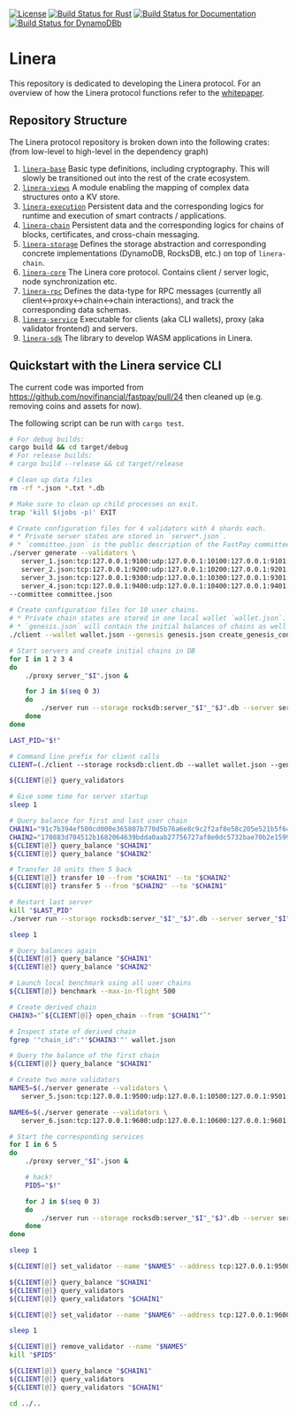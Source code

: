 [![License](https://img.shields.io/badge/license-Apache-green.svg)](LICENSE)
[![Build Status for Rust](https://github.com/linera-io/linera-protocol/actions/workflows/rust.yml/badge.svg)](https://github.com/linera-io/linera-protocol/actions/workflows/rust.yml)
[![Build Status for Documentation](https://github.com/linera-io/linera-protocol/actions/workflows/documentation.yml/badge.svg)](https://github.com/linera-io/linera-protocol/actions/workflows/documentation.yml)
[![Build Status for DynamoDBb](https://github.com/linera-io/linera-protocol/actions/workflows/dynamodb.yml/badge.svg)](https://github.com/linera-io/linera-protocol/actions/workflows/dynamodb.yml)
<!-- [![Build Status for Kubernetes](https://github.com/linera-io/linera-protocol/actions/workflows/kubernetes.yml/badge.svg)](https://github.com/linera-io/linera-protocol/actions/workflows/kubernetes.yml) -->

# Linera

This repository is dedicated to developing the Linera protocol. For an overview of how
the Linera protocol functions refer to the [whitepaper](https://github.com/linera-io/linera-internal/tree/main/whitepaper).
<!-- Refer to public whitepaper once this repository is made public -->

## Repository Structure

The Linera protocol repository is broken down into the following crates: (from low-level to high-level in the dependency graph)

1. [`linera-base`](./linera-base) Basic type definitions, including cryptography. This will slowly be transitioned out into the rest of the crate ecosystem.
2. [`linera-views`](./linera-views) A module enabling the mapping of complex data structures onto a KV store.
3. [`linera-execution`](./linera-execution) Persistent data and the corresponding logics for runtime and execution of smart contracts / applications.
4. [`linera-chain`](./linera-chain) Persistent data and the corresponding logics for chains of blocks, certificates, and cross-chain messaging.
5. [`linera-storage`](./linera-storage) Defines the storage abstraction and corresponding concrete implementations (DynamoDB, RocksDB, etc.) on top of `linera-chain`.
6. [`linera-core`](./linera-core) The Linera core protocol. Contains client / server logic, node synchronization etc.
7. [`linera-rpc`](./linera-rpc)  Defines the data-type for RPC messages (currently all client<->proxy<->chain<->chain interactions), and track the corresponding data schemas.
8. [`linera-service`](./linera-service) Executable for clients (aka CLI wallets), proxy (aka validator frontend) and servers.
9. [`linera-sdk`](./linera-sdk) The library to develop WASM applications in Linera.

## Quickstart with the Linera service CLI

The current code was imported from https://github.com/novifinancial/fastpay/pull/24 then
cleaned up (e.g. removing coins and assets for now).

The following script can be run with `cargo test`.

```bash
# For debug builds:
cargo build && cd target/debug
# For release builds:
# cargo build --release && cd target/release

# Clean up data files
rm -rf *.json *.txt *.db

# Make sure to clean up child processes on exit.
trap 'kill $(jobs -p)' EXIT

# Create configuration files for 4 validators with 4 shards each.
# * Private server states are stored in `server*.json`.
# * `committee.json` is the public description of the FastPay committee.
./server generate --validators \
   server_1.json:tcp:127.0.0.1:9100:udp:127.0.0.1:10100:127.0.0.1:9101:127.0.0.1:9102:127.0.0.1:9103:127.0.0.1:9104 \
   server_2.json:tcp:127.0.0.1:9200:udp:127.0.0.1:10200:127.0.0.1:9201:127.0.0.1:9202:127.0.0.1:9203:127.0.0.1:9204 \
   server_3.json:tcp:127.0.0.1:9300:udp:127.0.0.1:10300:127.0.0.1:9301:127.0.0.1:9302:127.0.0.1:9303:127.0.0.1:9304 \
   server_4.json:tcp:127.0.0.1:9400:udp:127.0.0.1:10400:127.0.0.1:9401:127.0.0.1:9402:127.0.0.1:9403:127.0.0.1:9404 \
--committee committee.json

# Create configuration files for 10 user chains.
# * Private chain states are stored in one local wallet `wallet.json`.
# * `genesis.json` will contain the initial balances of chains as well as the initial committee.
./client --wallet wallet.json --genesis genesis.json create_genesis_config 10 --initial-funding 10 --committee committee.json

# Start servers and create initial chains in DB
for I in 1 2 3 4
do
    ./proxy server_"$I".json &

    for J in $(seq 0 3)
    do
        ./server run --storage rocksdb:server_"$I"_"$J".db --server server_"$I".json --shard "$J" --genesis genesis.json &
    done
done

LAST_PID="$!"

# Command line prefix for client calls
CLIENT=(./client --storage rocksdb:client.db --wallet wallet.json --genesis genesis.json --max-pending-messages 10000)

${CLIENT[@]} query_validators

# Give some time for server startup
sleep 1

# Query balance for first and last user chain
CHAIN1="91c7b394ef500cd000e365807b770d5b76a6e8c9c2f2af8e58c205e521b5f646"
CHAIN2="170883d704512b1682064639bdda0aab27756727af8e0dc5732bae70b2e15997"
${CLIENT[@]} query_balance "$CHAIN1"
${CLIENT[@]} query_balance "$CHAIN2"

# Transfer 10 units then 5 back
${CLIENT[@]} transfer 10 --from "$CHAIN1" --to "$CHAIN2"
${CLIENT[@]} transfer 5 --from "$CHAIN2" --to "$CHAIN1"

# Restart last server
kill "$LAST_PID"
./server run --storage rocksdb:server_"$I"_"$J".db --server server_"$I".json --shard "$J" --genesis genesis.json &

sleep 1

# Query balances again
${CLIENT[@]} query_balance "$CHAIN1"
${CLIENT[@]} query_balance "$CHAIN2"

# Launch local benchmark using all user chains
${CLIENT[@]} benchmark --max-in-flight 500

# Create derived chain
CHAIN3="`${CLIENT[@]} open_chain --from "$CHAIN1"`"

# Inspect state of derived chain
fgrep '"chain_id":"'$CHAIN3'"' wallet.json

# Query the balance of the first chain
${CLIENT[@]} query_balance "$CHAIN1"

# Create two more validators
NAME5=$(./server generate --validators \
   server_5.json:tcp:127.0.0.1:9500:udp:127.0.0.1:10500:127.0.0.1:9501:127.0.0.1:9502:127.0.0.1:9503:127.0.0.1:9504)

NAME6=$(./server generate --validators \
   server_6.json:tcp:127.0.0.1:9600:udp:127.0.0.1:10600:127.0.0.1:9601:127.0.0.1:9602:127.0.0.1:9603:127.0.0.1:9604)

# Start the corresponding services
for I in 6 5
do
    ./proxy server_"$I".json &

    # hack!
    PID5="$!"

    for J in $(seq 0 3)
    do
        ./server run --storage rocksdb:server_"$I"_"$J".db --server server_"$I".json --shard "$J" --genesis genesis.json &
    done
done

sleep 1

${CLIENT[@]} set_validator --name "$NAME5" --address tcp:127.0.0.1:9500 --votes 100

${CLIENT[@]} query_balance "$CHAIN1"
${CLIENT[@]} query_validators
${CLIENT[@]} query_validators "$CHAIN1"

${CLIENT[@]} set_validator --name "$NAME6" --address tcp:127.0.0.1:9600 --votes 1

sleep 1

${CLIENT[@]} remove_validator --name "$NAME5"
kill "$PID5"

${CLIENT[@]} query_balance "$CHAIN1"
${CLIENT[@]} query_validators
${CLIENT[@]} query_validators "$CHAIN1"

cd ../..
```
